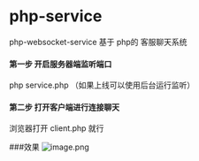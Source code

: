 # php-service
php-websocket-service 基于 php的 客服聊天系统


#### 第一步 开启服务器端监听端口
php service.php （如果上线可以使用后台运行监听）


#### 第二步 打开客户端进行连接聊天
浏览器打开 client.php 就行


###效果
![image.png](https://task.zmedc.com/upload/20180711/3fb822a3725558e165d2e4fcb819f5a2_238103.png)
